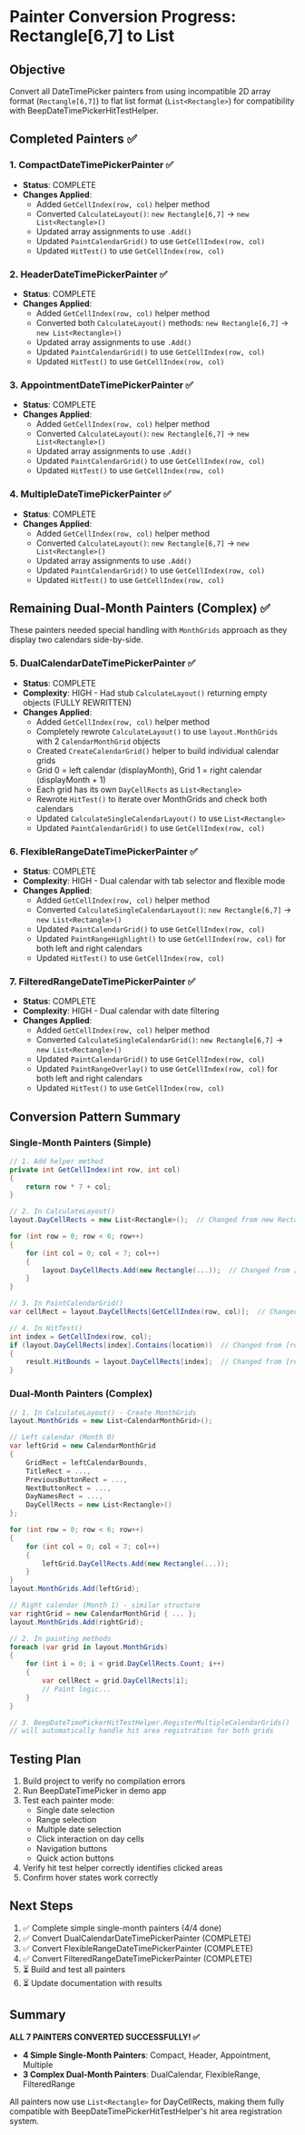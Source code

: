 # Painter Conversion Progress: Rectangle[6,7] to List<Rectangle>

## Objective
Convert all DateTimePicker painters from using incompatible 2D array format (`Rectangle[6,7]`) to flat list format (`List<Rectangle>`) for compatibility with BeepDateTimePickerHitTestHelper.

## Completed Painters ✅

### 1. CompactDateTimePickerPainter ✅
- **Status**: COMPLETE
- **Changes Applied**:
  - Added `GetCellIndex(row, col)` helper method
  - Converted `CalculateLayout()`: `new Rectangle[6,7]` → `new List<Rectangle>()`
  - Updated array assignments to use `.Add()`
  - Updated `PaintCalendarGrid()` to use `GetCellIndex(row, col)`
  - Updated `HitTest()` to use `GetCellIndex(row, col)`

### 2. HeaderDateTimePickerPainter ✅
- **Status**: COMPLETE
- **Changes Applied**:
  - Added `GetCellIndex(row, col)` helper method
  - Converted both `CalculateLayout()` methods: `new Rectangle[6,7]` → `new List<Rectangle>()`
  - Updated array assignments to use `.Add()`
  - Updated `PaintCalendarGrid()` to use `GetCellIndex(row, col)`
  - Updated `HitTest()` to use `GetCellIndex(row, col)`

### 3. AppointmentDateTimePickerPainter ✅
- **Status**: COMPLETE
- **Changes Applied**:
  - Added `GetCellIndex(row, col)` helper method
  - Converted `CalculateLayout()`: `new Rectangle[6,7]` → `new List<Rectangle>()`
  - Updated array assignments to use `.Add()`
  - Updated `PaintCalendarGrid()` to use `GetCellIndex(row, col)`
  - Updated `HitTest()` to use `GetCellIndex(row, col)`

### 4. MultipleDateTimePickerPainter ✅
- **Status**: COMPLETE
- **Changes Applied**:
  - Added `GetCellIndex(row, col)` helper method
  - Converted `CalculateLayout()`: `new Rectangle[6,7]` → `new List<Rectangle>()`
  - Updated array assignments to use `.Add()`
  - Updated `PaintCalendarGrid()` to use `GetCellIndex(row, col)`
  - Updated `HitTest()` to use `GetCellIndex(row, col)`

## Remaining Dual-Month Painters (Complex) ✅

These painters needed special handling with `MonthGrids` approach as they display two calendars side-by-side.

### 5. DualCalendarDateTimePickerPainter ✅
- **Status**: COMPLETE
- **Complexity**: HIGH - Had stub `CalculateLayout()` returning empty objects (FULLY REWRITTEN)
- **Changes Applied**:
  - Added `GetCellIndex(row, col)` helper method
  - Completely rewrote `CalculateLayout()` to use `layout.MonthGrids` with 2 `CalendarMonthGrid` objects
  - Created `CreateCalendarGrid()` helper to build individual calendar grids
  - Grid 0 = left calendar (displayMonth), Grid 1 = right calendar (displayMonth + 1)
  - Each grid has its own `DayCellRects` as `List<Rectangle>`
  - Rewrote `HitTest()` to iterate over MonthGrids and check both calendars
  - Updated `CalculateSingleCalendarLayout()` to use `List<Rectangle>`
  - Updated `PaintCalendarGrid()` to use `GetCellIndex(row, col)`

### 6. FlexibleRangeDateTimePickerPainter ✅
- **Status**: COMPLETE
- **Complexity**: HIGH - Dual calendar with tab selector and flexible mode
- **Changes Applied**:
  - Added `GetCellIndex(row, col)` helper method
  - Converted `CalculateSingleCalendarLayout()`: `new Rectangle[6,7]` → `new List<Rectangle>()`
  - Updated `PaintCalendarGrid()` to use `GetCellIndex(row, col)`
  - Updated `PaintRangeHighlight()` to use `GetCellIndex(row, col)` for both left and right calendars
  - Updated `HitTest()` to use `GetCellIndex(row, col)`

### 7. FilteredRangeDateTimePickerPainter ✅
- **Status**: COMPLETE
- **Complexity**: HIGH - Dual calendar with date filtering
- **Changes Applied**:
  - Added `GetCellIndex(row, col)` helper method
  - Converted `CalculateSingleCalendarGrid()`: `new Rectangle[6,7]` → `new List<Rectangle>()`
  - Updated `PaintCalendarGrid()` to use `GetCellIndex(row, col)`
  - Updated `PaintRangeOverlay()` to use `GetCellIndex(row, col)` for both left and right calendars
  - Updated `HitTest()` to use `GetCellIndex(row, col)`

## Conversion Pattern Summary

### Single-Month Painters (Simple)
```csharp
// 1. Add helper method
private int GetCellIndex(int row, int col)
{
    return row * 7 + col;
}

// 2. In CalculateLayout()
layout.DayCellRects = new List<Rectangle>();  // Changed from new Rectangle[6, 7]

for (int row = 0; row < 6; row++)
{
    for (int col = 0; col < 7; col++)
    {
        layout.DayCellRects.Add(new Rectangle(...));  // Changed from [row, col] =
    }
}

// 3. In PaintCalendarGrid()
var cellRect = layout.DayCellRects[GetCellIndex(row, col)];  // Changed from [row, col]

// 4. In HitTest()
int index = GetCellIndex(row, col);
if (layout.DayCellRects[index].Contains(location))  // Changed from [row, col]
{
    result.HitBounds = layout.DayCellRects[index];  // Changed from [row, col]
}
```

### Dual-Month Painters (Complex)
```csharp
// 1. In CalculateLayout() - Create MonthGrids
layout.MonthGrids = new List<CalendarMonthGrid>();

// Left calendar (Month 0)
var leftGrid = new CalendarMonthGrid
{
    GridRect = leftCalendarBounds,
    TitleRect = ...,
    PreviousButtonRect = ...,
    NextButtonRect = ...,
    DayNamesRect = ...,
    DayCellRects = new List<Rectangle>()
};

for (int row = 0; row < 6; row++)
{
    for (int col = 0; col < 7; col++)
    {
        leftGrid.DayCellRects.Add(new Rectangle(...));
    }
}
layout.MonthGrids.Add(leftGrid);

// Right calendar (Month 1) - similar structure
var rightGrid = new CalendarMonthGrid { ... };
layout.MonthGrids.Add(rightGrid);

// 2. In painting methods
foreach (var grid in layout.MonthGrids)
{
    for (int i = 0; i < grid.DayCellRects.Count; i++)
    {
        var cellRect = grid.DayCellRects[i];
        // Paint logic...
    }
}

// 3. BeepDateTimePickerHitTestHelper.RegisterMultipleCalendarGrids() 
// will automatically handle hit area registration for both grids
```

## Testing Plan
1. Build project to verify no compilation errors
2. Run BeepDateTimePicker in demo app
3. Test each painter mode:
   - Single date selection
   - Range selection
   - Multiple date selection
   - Click interaction on day cells
   - Navigation buttons
   - Quick action buttons
4. Verify hit test helper correctly identifies clicked areas
5. Confirm hover states work correctly

## Next Steps
1. ✅ Complete simple single-month painters (4/4 done)
2. ✅ Convert DualCalendarDateTimePickerPainter (COMPLETE)
3. ✅ Convert FlexibleRangeDateTimePickerPainter (COMPLETE)
4. ✅ Convert FilteredRangeDateTimePickerPainter (COMPLETE)
5. ⏳ Build and test all painters
6. ⏳ Update documentation with results

## Summary

**ALL 7 PAINTERS CONVERTED SUCCESSFULLY! ✅**

- **4 Simple Single-Month Painters**: Compact, Header, Appointment, Multiple
- **3 Complex Dual-Month Painters**: DualCalendar, FlexibleRange, FilteredRange

All painters now use `List<Rectangle>` for DayCellRects, making them fully compatible with BeepDateTimePickerHitTestHelper's hit area registration system.
